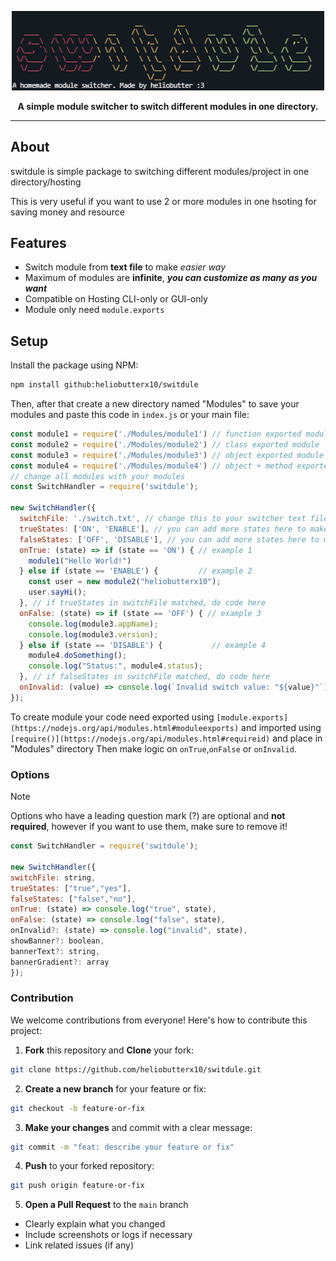 <p align="center">
    <img width="500" src="img/image.png" alt="switdule">
  </a>
</p>

<div align="center">
  <b>A simple module switcher to switch different modules in one directory.</b>
</div>

---

## About

switdule is simple package to switching different modules/project in one directory/hosting

This is very useful if you want to use 2 or more modules in one hsoting for saving money and resource

## Features

- Switch module from **text file** to make _easier way_
- Maximum of modules are **infinite**, __*you can customize as many as you want*__
- Compatible on Hosting CLI-only or GUI-only
- Module only need `module.exports`

## Setup
Install the package using NPM:
```bash
npm install github:heliobutterx10/switdule
```
Then, after that create a new directory named "Modules" to save your modules and paste this code in `index.js` or your main file:
```javascript
const module1 = require('./Modules/module1') // function exported module
const module2 = require('./Modules/module2') // class exported module
const module3 = require('./Modules/module3') // object exported module
const module4 = require('./Modules/module4') // object + method exported module
// change all modules with your modules
const SwitchHandler = require('switdule');

new SwitchHandler({
  switchFile: './switch.txt', // change this to your switcher text file
  trueStates: ['ON', 'ENABLE'], // you can add more states here to make you can switch more modules
  falseStates: ['OFF', 'DISABLE'], // you can add more states here to make you can switch more modules
  onTrue: (state) => if (state == 'ON') { // example 1
    module1("Hello World!")               
  } else if (state == 'ENABLE') {         // example 2
    const user = new module2("heliobutterx10");
    user.sayHi();
  }, // if trueStates in switchFile matched, do code here
  onFalse: (state) => if (state == 'OFF') { // example 3
    console.log(module3.appName);
    console.log(module3.version);
  } else if (state == 'DISABLE') {           // example 4
    module4.doSomething();
    console.log("Status:", module4.status);
  }, // if falseStates in switchFile matched, do code here
  onInvalid: (value) => console.log(`Invalid switch value: "${value}"`) // if states given on switchFile invalid, do code here
});
```
To create module your code need exported using `[module.exports](https://nodejs.org/api/modules.html#moduleexports)` and imported using `[require()](https://nodejs.org/api/modules.html#requireid)` and place in "Modules" directory
Then make logic on `onTrue`,`onFalse` or `onInvalid`. 
### Options
>[!NOTE]
>Options who have a leading question mark (?) are optional and **not required**, however if you want to use them, make sure to remove it!

```javascript
const SwitchHandler = require('switdule');

new SwitchHandler({
switchFile: string,
trueStates: ["true","yes"],
falseStates: ["false","no"],
onTrue: (state) => console.log("true", state),
onFalse: (state) => console.log("false", state),
onInvalid?: (state) => console.log("invalid", state),
showBanner?: boolean,
bannerText?: string,
bannerGradient?: array
});
```
### Contribution

We welcome contributions from everyone! Here's how to contribute this project:
1. **Fork** this repository and **Clone** your fork:
```bash
git clone https://github.com/heliobutterx10/switdule.git
```
2. **Create a new branch** for your feature or fix:
```bash
git checkout -b feature-or-fix
```
3. **Make your changes** and commit with a clear message:
```bash
git commit -m "feat: describe your feature or fix"
```
4. **Push** to your forked repository:
```bash
git push origin feature-or-fix
```
5. **Open a Pull Request** to the `main` branch
- Clearly explain what you changed
- Include screenshots or logs if necessary
- Link related issues (if any)